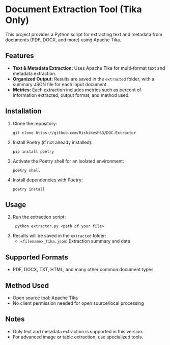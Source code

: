 
# Document Extraction Tool (Tika Only)

This project provides a Python script for extracting text and metadata from documents (PDF, DOCX, and more) using Apache Tika.

## Features
- **Text & Metadata Extraction:** Uses Apache Tika for multi-format text and metadata extraction.
- **Organized Output:** Results are saved in the `extracted` folder, with a summary JSON file for each input document.
- **Metrics:** Each extraction includes metrics such as percent of information extracted, output format, and method used.

## Installation

1. Clone the repository:
   ```
   git clone https://github.com/Rishikesh63/DOC-Extractor
   ```
2. Install Poetry (if not already installed):
   ```
   pip install poetry
   ```
3. Activate the Poetry shell for an isolated environment:
   ```
   poetry shell
   ```
4. Install dependencies with Poetry:
   ```
   poetry install
   ```

## Usage
2. Run the extraction script:
   ```
    python extractor.py <path of your file>
   ```
3. Results will be saved in the `extracted` folder:
   - `<filename>_tika.json`: Extraction summary and data

## Supported Formats
- PDF, DOCX, TXT, HTML, and many other common document types

## Method Used
- Open source tool: Apache Tika
- No client permission needed for open source/local processing

## Notes
- Only text and metadata extraction is supported in this version.
- For advanced image or table extraction, use specialized tools.
